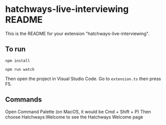 # hatchways-live-interviewing README

This is the README for your extension "hatchways-live-interviewing".

## To run

```
npm install

npm run watch
```

Then open the project in Visual Studio Code.
Go to `extension.ts` then press F5.

## Commands

Open Command Palette (on MacOS, it would be Cmd + Shift + P)
Then choose Hatchways:Welcome to see the Hatchways Welcome page
